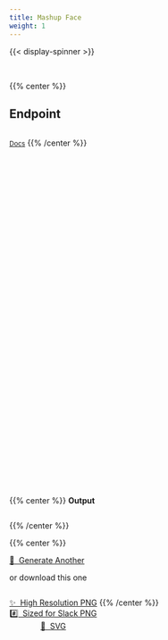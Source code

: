 ```yaml
---
title: Mashup Face
weight: 1
---
```


{{< display-spinner >}}

<br>

{{% center %}}
<h2>Endpoint</h2>
<pre tabindex="0" class="chroma single_line"><code id="endpoint" class="language-txt" data-lang="txt"></code></pre>
<a href="/docs/custom-faces/get-mashup/"><small>Docs</small></a>
{{% /center %}}

<br><br>

<div
  id="mashup-twemoji"
  style="width:100%; height:500px"
  onload="loadRandomFace();"
></div>

<br><br>

{{% center %}}
<b>Output</b>
<p id="mashup-custom-face-output-description"></p>
<pre tabindex="0" class="chroma single_line"><code id="mashup-custom-face-output-url" class="language-txt" data-lang="txt"></code></pre>
{{% /center %}}

<br>

{{% center %}}
<p>
  <a
    href=""
    class="button secondary"
    onClick="
      getMashupFace();
      return false;
    ">
    🔄&nbsp;&nbsp;Generate Another
  </a>
</p>

or download this one

<p style="text-align: center; display: inline-grid; grid-template-columns: none !important;">
  <a
    href=""
    class="button"
    style="background-color: var(--theme); color: var(--light);"
    onClick="
      downloadFaceAsPng(2000);
      return false;
    ">
    ✨&nbsp;&nbsp;High Resolution PNG
  </a>
  <a
    href=""
    class="button primary"
    style="background-color: var(--theme); color: var(--light);"
    onClick="
      downloadFaceAsPng();
      return false;
    ">
    #️⃣&nbsp;&nbsp;Sized for Slack PNG
  </a>
  <a
    href=""
    class="button"
    style="background-color: var(--theme); color: var(--light);"
    onClick="
      downloadFaceAsSvg();
      return false;
    ">
    📐&nbsp;&nbsp;SVG
  </a>
</p>
{{% /center %}}

<script>
  let localApi = 'http://localhost';
  let productionApi = 'https://customtwemojiapi.com';
  let mashupFaceEndpoint =
    '/v1/custom_faces/mashup?file_format=svg&background_color=transparent&use_every_feature=true';

  // Source: https://stackoverflow.com/a/35970894/5988852
  var getJSON = function(url, callback) {
    var xhr = new XMLHttpRequest();
    xhr.open('GET', url, true);
    xhr.responseType = 'json';
    xhr.onload = function() {
      var status = xhr.status;
      if (status === 200) {
        callback(null, xhr.response);
      } else {
        callback(status, xhr.response);
      }
    };
    xhr.send();
  };

  // Source: https://stackoverflow.com/a/15832662/5988852
  function downloadURI(uri) {
    var link = document.createElement("a");
    link.href = uri;
    document.body.appendChild(link);
    link.click();
    document.body.removeChild(link);
    delete link;
  }

  function toggleSpinner(show) {
    let display = show ? 'block' : 'none';
    document.getElementById('cover-spinner').style.display = display;
  }

  function getMashupFace() {
    toggleSpinner(true);
    document.getElementById('endpoint').innerHTML = mashupFaceEndpoint;

    let apiEndpoint = `${productionApi}${mashupFaceEndpoint}`;

    getJSON(
      apiEndpoint,
      function(error, response) {
        if (error !== null) {
          console.error(`Something went wrong: ${error}`);
        } else {
          let svgDiv = document.getElementById('mashup-twemoji');
          if (svgDiv !== null) svgDiv.innerHTML = response.data.output;

          let outputUrl = document.getElementById('mashup-custom-face-output-url');
          if (outputUrl !== null) {
            outputUrl.innerHTML = response.links.self.replace(productionApi, '');
          }

          let outputDescription = document.getElementById('mashup-custom-face-output-description');
          if (outputDescription !== null) {
            let faces = {};

            response.data.description.forEach(descriptor => {
              const feature = descriptor.feature;
              const codepoint = descriptor.codepoint;
              const glyph = descriptor.glyph;
              const image = `<img draggable="false" class="emoji" alt="${glyph}" src="/twemoji/svg/${codepoint}.svg">`

              let face = faces[codepoint];
              if (faces[codepoint] == null) {
                faces[codepoint] = {
                  features: [feature],
                  image: image,
                };
              } else {
                faces[codepoint].features.push(feature);
              }
            });

            let description = '';

            Object.values(faces).forEach(descriptor => {
              let features = descriptor.features;
              let lastFeature = '';

              const separator = descriptor.features.length === 2 ? ' & ' : ', ';
              if (features.length > 2) lastFeature = `, and ${features.pop()}`;

              features = descriptor.features.join(separator);
              const image = descriptor.image;

              description +=
                `${description === '' ? '' : ' + '}${features}${lastFeature} from ${image}`;
            });

            outputDescription.innerHTML = description;
          }

          toggleSpinner(false);
        }
      }
    );
  }

  function downloadFaceAsPng(size) {
    toggleSpinner(true);

    let outputUrl = document.getElementById('mashup-custom-face-output-url');
    if (outputUrl === null) {
      console.error('Output is empty');
      return;
    }

    let endpointUrl = outputUrl.innerText;
    if (endpointUrl === null || endpointUrl === '') {
      console.error('endpointUrl is empty');
      return;
    }

    let apiEndpoint = `${productionApi}${endpointUrl}&output=download`;
    if (size) apiEndpoint += `&size=${size}`
    apiEndpoint = apiEndpoint.replace('file_format=svg', 'file_format=png');

    downloadURI(apiEndpoint);

    // Spinner with a hardcoded wait time is better than no loading indicator
    // No easy way to tell when a file a file can be downloaded: https://stackoverflow.com/questions/1106377/detect-when-a-browser-receives-a-file-download
    setInterval(
      () => {toggleSpinner(false)},
      5000
    );
  }

  function downloadFaceAsSvg() {
    toggleSpinner(true);

    const svg = document.getElementById('emoji');

    const serializer = new XMLSerializer();
    const source = serializer.serializeToString(svg);

    const uri = "data:image/svg+xml;charset=utf-8," + encodeURIComponent(source);

    const a = document.createElement('a');
    a.href = uri;
    a.download = 'myAwesomeSVG.svg';
    a.innerHTML = 'Download';
    document.body.appendChild(a);
    a.click();

    // Spinner with a hardcoded wait time is better than no loading indicator
    // No easy way to tell when a file a file can be downloaded: https://stackoverflow.com/questions/1106377/detect-when-a-browser-receives-a-file-download
    setInterval(
      () => {toggleSpinner(false)},
      5000
    );
  }

  window.onload = function() {
    getMashupFace();
  }
</script>
